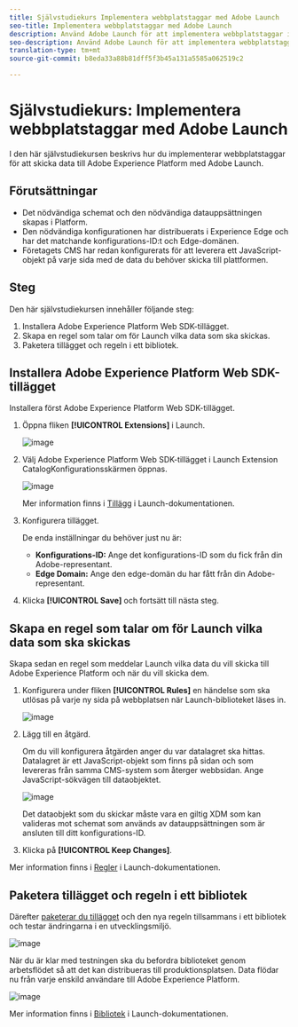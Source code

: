 ```yaml
---
title: Självstudiekurs Implementera webbplatstaggar med Adobe Launch
seo-title: Implementera webbplatstaggar med Adobe Launch
description: Använd Adobe Launch för att implementera webbplatstaggar i Adobe Experience Platform
seo-description: Använd Adobe Launch för att implementera webbplatstaggar i Adobe Experience Platform
translation-type: tm+mt
source-git-commit: b8eda33a88b81dff5f3b45a131a5585a062519c2

---
```



# Självstudiekurs: Implementera webbplatstaggar med Adobe Launch

I den här självstudiekursen beskrivs hur du implementerar webbplatstaggar för att skicka data till Adobe Experience Platform med Adobe Launch.

## Förutsättningar

* Det nödvändiga schemat och den nödvändiga datauppsättningen skapas i Platform.
* Den nödvändiga konfigurationen har distribuerats i Experience Edge och har det matchande konfigurations-ID:t och Edge-domänen.
* Företagets CMS har redan konfigurerats för att leverera ett JavaScript-objekt på varje sida med de data du behöver skicka till plattformen.

## Steg

Den här självstudiekursen innehåller följande steg:

1. Installera Adobe Experience Platform Web SDK-tillägget.
1. Skapa en regel som talar om för Launch vilka data som ska skickas.
1. Paketera tillägget och regeln i ett bibliotek.

## Installera Adobe Experience Platform Web SDK-tillägget

Installera först Adobe Experience Platform Web SDK-tillägget.

1. Öppna fliken **[!UICONTROL Extensions]** i Launch.

   ![image](assets/launch-overview.png)

1. Välj Adobe Experience Platform Web SDK-tillägget i Launch Extension CatalogKonfigurationsskärmen öppnas.

   ![image](assets/launch-extension-install.png)

   Mer information finns i [Tillägg](https://docs.adobe.com/content/help/en/launch/using/reference/manage-resources/extensions/overview.html) i Launch-dokumentationen.

1. Konfigurera tillägget.

   De enda inställningar du behöver just nu är:

   * **Konfigurations-ID:** Ange det konfigurations-ID som du fick från din Adobe-representant.
   * **Edge Domain:** Ange den edge-domän du har fått från din Adobe-representant.

1. Klicka **[!UICONTROL Save]** och fortsätt till nästa steg.

## Skapa en regel som talar om för Launch vilka data som ska skickas

Skapa sedan en regel som meddelar Launch vilka data du vill skicka till Adobe Experience Platform och när du vill skicka dem.

1. Konfigurera under fliken **[!UICONTROL Rules]** en händelse som ska utlösas på varje ny sida på webbplatsen när Launch-biblioteket läses in.

   ![image](assets/launch-make-a-rule.png)

1. Lägg till en åtgärd.

   Om du vill konfigurera åtgärden anger du var datalagret ska hittas. Datalagret är ett JavaScript-objekt som finns på sidan och som levereras från samma CMS-system som återger webbsidan. Ange JavaScript-sökvägen till dataobjektet.

   ![image](assets/launch-add-aep-action.png)

   Det dataobjekt som du skickar måste vara en giltig XDM som kan valideras mot schemat som används av datauppsättningen som är ansluten till ditt konfigurations-ID.

1. Klicka på **[!UICONTROL Keep Changes]**.

Mer information finns i [Regler](https://docs.adobe.com/content/help/en/launch/using/reference/manage-resources/rules.html) i Launch-dokumentationen.

## Paketera tillägget och regeln i ett bibliotek

Därefter [paketerar du tillägget](https://docs.adobe.com/content/help/en/launch/using/reference/publish/overview.html) och den nya regeln tillsammans i ett bibliotek och testar ändringarna i en utvecklingsmiljö.

![image](assets/launch-add-changes-to-library.png)

När du är klar med testningen ska du befordra biblioteket genom arbetsflödet så att det kan distribueras till produktionsplatsen. Data flödar nu från varje enskild användare till Adobe Experience Platform.

![image](assets/launch-promote-library.png)

Mer information finns i [Bibliotek](https://docs.adobe.com/content/help/en/launch/using/reference/publish/libraries.html) i Launch-dokumentationen.